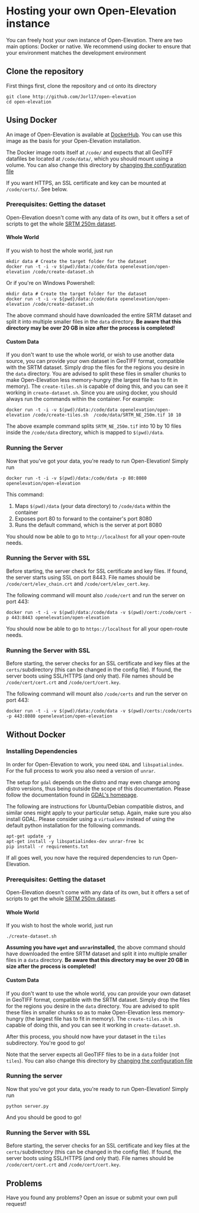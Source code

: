 # Hosting your own Open-Elevation instance

You can freely host your own instance of Open-Elevation. There are two main options: Docker or native. We recommend using docker to ensure that your environment matches the development environment

## Clone the repository
First things first, clone the repository and `cd` onto its directory

```
git clone http://github.com/Jorl17/open-elevation
cd open-elevation
```


## Using Docker

An image of Open-Elevation is available at [DockerHub](https://hub.docker.com/r/openelevation/open-elevation/). You can use this image as the basis for your Open-Elevation installation.

The Docker image roots itself at `/code/` and expects that all GeoTIFF datafiles be located at `/code/data/`, which you should mount using a volume. You can also change this directory by [changing the configuration file](#configuration-file)

If you want HTTPS, an SSL certificate and key can be mounted at `/code/certs/`. See below.

### Prerequisites: Getting the dataset

Open-Elevation doesn't come with any data of its own, but it offers a set of scripts to get the whole [SRTM 250m dataset](https://srtm.csi.cgiar.org).

#### Whole World

If you wish to host the whole world, just run

```
mkdir data # Create the target folder for the dataset
docker run -t -i -v $(pwd)/data:/code/data openelevation/open-elevation /code/create-dataset.sh
```
Or if you're on Windows Powershell:
```
mkdir data # Create the target folder for the dataset
docker run -t -i -v ${pwd}/data:/code/data openelevation/open-elevation /code/create-dataset.sh
```

The above command should have downloaded the entire SRTM dataset and split it into multiple smaller files in the `data` directory. **Be aware that this directory may be over 20 GB in size after the process is completed!**

#### Custom Data

If you don't want to use the whole world, or wish to use another data source, you can provide your own dataset in GeoTIFF format, compatible with the SRTM dataset. Simply drop the files for the regions you desire in the `data` directory. You are advised to split these files in smaller chunks to make Open-Elevation less memory-hungry (the largest file has to fit in memory). The `create-tiles.sh` is capable of doing this, and you can see it working in `create-dataset.sh`. Since you are using docker, you should always run the commands within the container. For example:

```
docker run -t -i -v $(pwd)/data:/code/data openelevation/open-elevation /code/create-tiles.sh  /code/data/SRTM_NE_250m.tif 10 10
```

The above example command splits `SRTM_NE_250m.tif` into 10 by 10 files inside the `/code/data` directory, which is mapped to `$(pwd)/data`.


### Running the Server

Now that you've got your data, you're ready to run Open-Elevation! Simply run

```
docker run -t -i -v $(pwd)/data:/code/data -p 80:8080 openelevation/open-elevation
```

This command:

1. Maps `$(pwd)/data` (your data directory) to `/code/data` within the container
2. Exposes port 80 to forward to the container's port 8080
3. Runs the default command, which is the server at port 8080

You should now be able to go to `http://localhost` for all your open-route needs.

### Running the Server with SSL

Before starting, the server check for SSL certificate and key files.
If found, the server starts using SSL on port 8443. File names should be `/code/cert/elev_chain.crt` and `/code/cert/elev_cert.key`.

The following command will mount also `/code/cert` and run the server on port 443:

```
docker run -t -i -v $(pwd)/data:/code/data -v $(pwd)/cert:/code/cert -p 443:8443 openelevation/open-elevation
```

You should now be able to go to `https://localhost` for all your open-route needs.


### Running the Server with SSL

Before starting, the server checks for an SSL certificate and key files at the `certs/`subdirectory (this can be changed in the config file).
If found, the server boots using SSL/HTTPS (and only that). File names should be `/code/cert/cert.crt` and `/code/cert/cert.key`.

The following command will mount also `/code/certs` and run the server on port 443:

```
docker run -t -i -v $(pwd)/data:/code/data -v $(pwd)/certs:/code/certs -p 443:8080 openelevation/open-elevation
```


## Without Docker

### Installing Dependencies

In order for Open-Elevation to work, you need `GDAL` and `libspatialindex`. For the full process to work you also need a version of `unrar`. 

The setup for `gdal` depends on the distro and may even change among distro versions, thus being outside the scope of this documentation. Please follow the documentation found in [GDAL's homepage](http://www.gdal.org/).

The following are instructions for Ubuntu/Debian compatible distros, and similar ones might apply to your particular setup. Again, make sure you also install GDAL. Please consider using a `virtualenv` instead of using the default python installation for the following commands.
	

```
apt-get update -y
apt-get install -y libspatialindex-dev unrar-free bc
pip install -r requirements.txt
```

If all goes well, you now have the required dependencies to run Open-Elevation.

### Prerequisites: Getting the dataset

Open-Elevation doesn't come with any data of its own, but it offers a set of scripts to get the whole [SRTM 250m dataset](http://gisweb.ciat.cgiar.org/TRMM/SRTM_Resampled_250m/).

#### Whole World

If you wish to host the whole world, just run

```
./create-dataset.sh
```

**Assuming you have `wget` and `unrar`installed**, the above command should have downloaded the entire SRTM dataset and split it into multiple smaller files in a `data` directory. **Be aware that this directory may be over 20 GB in size after the process is completed!**

#### Custom Data

If you don't want to use the whole world, you can provide your own dataset in GeoTIFF format, compatible with the SRTM dataset. Simply drop the files for the regions you desire in the `data` directory. You are advised to split these files in smaller chunks so as to make Open-Elevation less memory-hungry (the largest file has to fit in memory). The `create-tiles.sh` is capable of doing this, and you can see it working in `create-dataset.sh`.

After this process, you should now have your dataset in the `tiles` subdirectory. You're good to go!

Note that the server expects all GeoTIFF files to be in a `data` folder (not `tiles`).  You can also change this directory by [changing the configuration file](#configuration-file)

### Running the server

Now that you've got your data, you're ready to run Open-Elevation! Simply run

```
python server.py
```

And you should be good to go!

### Running the Server with SSL

Before starting, the server checks for an SSL certificate and key files at the `certs/`subdirectory (this can be changed in the config file).
If found, the server boots using SSL/HTTPS (and only that). File names should be `/code/cert/cert.crt` and `/code/cert/cert.key`.

## Problems

Have you found any problems? Open an issue or submit your own pull request!
